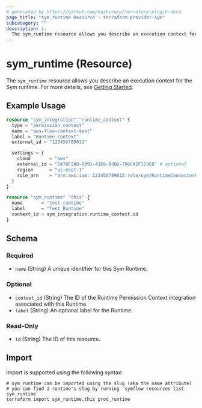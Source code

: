 ```yaml
---
# generated by https://github.com/hashicorp/terraform-plugin-docs
page_title: "sym_runtime Resource - terraform-provider-sym"
subcategory: ""
description: |-
  The sym_runtime resource allows you describe an execution context for the Sym runtime. For more details, see Getting Started https://docs.symops.com/docs/deploy-sym-platform.
---
```


# sym_runtime (Resource)

The `sym_runtime` resource allows you describe an execution context for the Sym runtime. For more details, see [Getting Started](https://docs.symops.com/docs/deploy-sym-platform).

## Example Usage

```terraform
resource "sym_integration" "runtime_context" {
  type = "permission_context"
  name = "aws-flow-context-test"
  label = "Runtime context"
  external_id = "123456789012"

  settings = {
    cloud       = "aws"
    external_id = "1478F2AD-6091-41E6-B3D2-766CA2F173CB" # optional
    region      = "us-east-1"
    role_arn    = "arn:aws:iam::123456789012:role/sym/RuntimeConnectorRole"
  }
}

resource "sym_runtime" "this" {
  name       = "test-runtime"
  label      = "Test Runtime"
  context_id = sym_integration.runtime_context.id
}
```

<!-- schema generated by tfplugindocs -->
## Schema

### Required

- `name` (String) A unique identifier for this Sym Runtime.

### Optional

- `context_id` (String) The ID of the Runtime Permission Context integration associated with this Runtime.
- `label` (String) An optional label for the Runtime.

### Read-Only

- `id` (String) The ID of this resource.

## Import

Import is supported using the following syntax:

```shell
# sym_runtime can be imported using the slug (aka the name attribute)
# you can find a runtime's slug by running `symflow resources list sym_runtime`
terraform import sym_runtime.this prod_runtime
```
